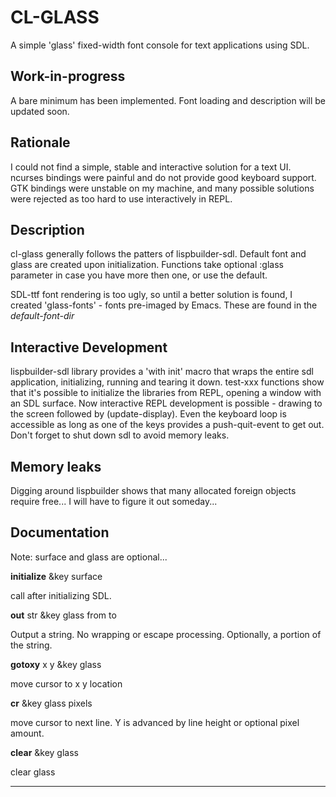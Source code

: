 CL-GLASS
========

A simple 'glass' fixed-width font console for text applications using SDL.

Work-in-progress
----------------

A bare minimum has been implemented.  Font loading and description will be updated soon.

Rationale
---------

I could not find a simple, stable and interactive solution for a text UI.  ncurses bindings were painful and do not provide good keyboard support.  GTK bindings were unstable on my machine, and many possible solutions were rejected as too hard to use interactively in REPL.

Description
-----------
cl-glass generally follows the patters of lispbuilder-sdl.  Default font and glass are created upon initialization.  Functions take optional :glass parameter in case you have more then one, or use the default.

SDL-ttf font rendering is too ugly, so until a better solution is found, I created 'glass-fonts' - fonts pre-imaged by Emacs.  These are found in the *default-font-dir*

Interactive Development
-----------------------

lispbuilder-sdl library provides a 'with init' macro that wraps the entire sdl application, initializing, running and tearing it down.  test-xxx functions show that it's possible to initialize the libraries from REPL, opening a window with an SDL surface.  Now interactive REPL development is possible - drawing to the screen followed by (update-display).  Even the keyboard loop is accessible as long as one of the keys provides a push-quit-event to get out.  Don't forget to shut down sdl to avoid memory leaks.  

Memory leaks
------------

Digging around lispbuilder shows that many allocated foreign objects require free... I will have to figure it out someday...


Documentation
-------------

Note: surface and glass are optional...

**initialize** &key surface 

call after initializing SDL. 


**out** str &key glass from to       

Output a string. No wrapping or escape processing.  Optionally, a portion of the string.


**gotoxy** x y &key glass             

move cursor to x y location


**cr** &key glass pixels                    

move cursor to next line.  Y is advanced by line height or optional pixel amount.


**clear** &key glass                  

clear glass


-----
